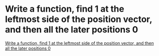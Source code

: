 # Write a function, find 1 at the leftmost side of the position vector, and then all the later positions 0
[Write a function, find 1 at the leftmost side of the position vector, and then all the later positions 0](https://aiwithcloud.com/?p=1716)